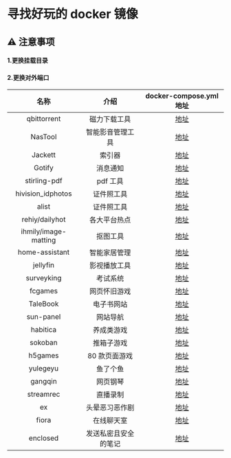 # 寻找好玩的 docker 镜像

## ⚠️ 注意事项

#### 1.更换挂载目录

#### 2.更换对外端口

|         名称         |         介绍         |   docker-compose.yml 地址   |
| :------------------: | :------------------: | :-------------------------: |
|     qbittorrent      |     磁力下载工具     |    [地址](./qbittorrent)    |
|       NasTool        |   智能影音管理工具   |      [地址](./NasTool)      |
|       Jackett        |        索引器        |      [地址](./jackett)      |
|        Gotify        |       消息通知       |      [地址](./gotify)       |
|     stirling-pdf     |       pdf 工具       |   [地址](./stirling-pdf)    |
|  hivision_idphotos   |      证件照工具      | [地址](./hivision_idphotos) |
|        alist         |      证件照工具      |       [地址](./alist)       |
|    rehiy/dailyhot    |     各大平台热点     |     [地址](./dailyhot)      |
| ihmily/image-matting |       抠图工具       |   [地址](./image-matting)   |
|    home-assistant    |     智能家居管理     |  [地址](./home-assistant)   |
|       jellyfin       |     影视播放工具     |     [地址](./jellyfin)      |
|      surveyking      |       考试系统       |    [地址](./surveyking)     |
|       fcgames        |     网页怀旧游戏     |      [地址](./fcgames)      |
|       TaleBook       |      电子书网站      |     [地址](./TaleBook)      |
|      sun-panel       |       网站导航       |     [地址](./sun-panel)     |
|       habitica       |      养成类游戏      |     [地址](./habitica)      |
|       sokoban        |      推箱子游戏      |      [地址](./sokoban)      |
|       h5games        |    80 款页面游戏     |      [地址](./h5games)      |
|       yulegeyu       |       鱼了个鱼       |     [地址](./yulegeyu)      |
|       gangqin        |       网页钢琴       |      [地址](./gangqin)      |
|      streamrec       |       直播录制       |     [地址](./streamrec)     |
|          ex          |    头晕恶习恶作剧    |        [地址](./ex)         |
|        fiora         |      在线聊天室      |       [地址](./fiora)       |
|       enclosed       | 发送私密且安全的笔记 |     [地址](./enclosed)      |
